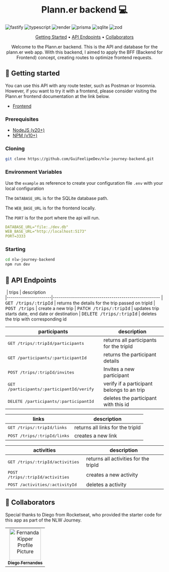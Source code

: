[FASTIFY__BADGE]: https://img.shields.io/badge/fastify-%23000000.svg?style=for-the-badge&logo=fastify&logoColor=white
[TYPESCRIPT__BADGE]: https://img.shields.io/badge/typescript-D4FAFF?style=for-the-badge&logo=typescript
[RENDER__BADGE]: https://img.shields.io/badge/Render-%46E3B7.svg?style=for-the-badge&logo=render&logoColor=white
[PRISMA__BADGE]: https://img.shields.io/badge/Prisma-3982CE?style=for-the-badge&logo=Prisma&logoColor=white
[SQLITE__BADGE]: https://img.shields.io/badge/sqlite-%2307405e.svg?style=for-the-badge&logo=sqlite&logoColor=white
[ZOD__BADGE]: https://img.shields.io/badge/zod-%233068b7.svg?style=for-the-badge&logo=zod&logoColor=white

<h1 align="center" style="font-weight: bold;">Plann.er backend 💻</h1>

![fastify][FASTIFY__BADGE]
![typescript][TYPESCRIPT__BADGE]
![render][RENDER__BADGE]
![prisma][PRISMA__BADGE]
![sqlite][SQLITE__BADGE]
![zod][ZOD__BADGE]

<p align="center">
 <a href="#started">Getting Started</a> • 
  <a href="#routes">API Endpoints</a> •
 <a href="#colab">Collaborators</a>
</p>

<p align="center">
Welcome to the Plann.er backend. This is the API and database for the plann.er web app. With this backend, I aimed to apply the BFF (Backend for Frontend) concept, creating routes to optimize frontend requests.
</p>

<h2 id="started">🚀 Getting started</h2>

You can use this API with any route tester, such as Postman or Insomnia. However, if you want to try it with a frontend, please consider visiting the Plann.er frontend documentation at the link below.

- [Frontend](https://github.com/GuiFeelipeDev/planner-frontend)

<h3>Prerequisites</h3>

- [NodeJS (v20+)](https://nodejs.org/pt/download/package-manager)
- [NPM (v10+)](https://docs.npmjs.com/downloading-and-installing-node-js-and-npm)

<h3>Cloning</h3>

```bash
git clone https://github.com/GuiFeelipeDev/nlw-journey-backend.git
```

<h3> Environment Variables</h2>

Use the `example` as reference to create your configuration file `.env` with your local configuration

The `DATABASE_URL` is for the SQLite database path.

The `WEB_BASE_URL` is for the frontend locally.

The `PORT` is for the port where the api will run.

```yaml
DATABASE_URL="file:./dev.db"
WEB_BASE_URL="http://localhost:5173"
PORT=3333
```

<h3>Starting</h3>

```bash
cd nlw-journey-backend
npm run dev
```

<h2 id="routes">📍 API Endpoints</h2>

​
| trips | description  
|----------------------|-----------------------------------------------------
| <kbd>GET /trips/:tripId</kbd> | returns the details for the trip passed on tripId
| <kbd>POST /trips</kbd> | create a new trip
| <kbd>PATCH /trips/:tripId</kbd> | updates trip starts date, end date or destination
| <kbd>DELETE /trips/:tripId</kbd> | deletes the trip with corresponding id

| participants                                       | description                                |
| -------------------------------------------------- | ------------------------------------------ |
| <kbd>GET /trips/:tripId/participants</kbd>         | returns all participants for the tripId    |
| <kbd>GET /participants/:participantId</kbd>        | returns the participant details            |
| <kbd>POST /trips/:tripId/invites</kbd>             | Invites a new participant                  |
| <kbd>GET /participants/:participantId/verify</kbd> | verify if a participant belongs to an trip |
| <kbd>DELETE /participants/:participantId</kbd>     | deletes the participant with this id       |

| links                                | description                      |
| ------------------------------------ | -------------------------------- |
| <kbd>GET /trips/:tripId/links</kbd>  | returns all links for the tripId |
| <kbd>POST /trips/:tripId/links</kbd> | creates a new link               |

| activities                                | description                           |
| ----------------------------------------- | ------------------------------------- |
| <kbd>GET /trips/:tripId/activities</kbd>  | returns all activities for the tripId |
| <kbd>POST /trips/:tripId/activities</kbd> | creates a new activity                |
| <kbd>POST /activities/:activityId</kbd>   | deletes a activity                    |

<h2 id="colab">🤝 Collaborators</h2>

Special thanks to Diego from Rocketseat, who provided the starter code for this app as part of the NLW Journey.

<table>
  <tr>
    <td align="center">
      <a href="https://github.com/diego3g">
        <img src="https://avatars.githubusercontent.com/u/2254731?v=4" width="100px;" alt="Fernanda Kipper Profile Picture"/><br>
        <sub>
          <b>Diego Fernandes</b>
        </sub>
      </a>
    </td>
  </tr>
</table>

